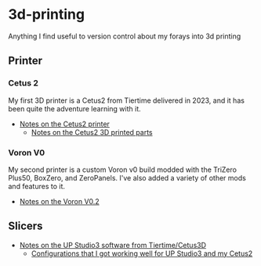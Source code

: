 # 3d-printing

Anything I find useful to version control about my forays into 3d printing

## Printer

### Cetus 2

My first 3D printer is a Cetus2 from Tiertime delivered in 2023, and it has been quite the adventure learning with it.

* [Notes on the Cetus2 printer](/notes/cetus2/README.md)
  * [Notes on the Cetus2 3D printed parts](/notes/cetus2/parts_files/README.md)

### Voron V0

My second printer is a custom Voron v0 build modded with the TriZero Plus50, BoxZero, and ZeroPanels. I've also added a variety of other mods and features to it.

* [Notes on the Voron V0.2](/notes/voron_v0/README.md)

## Slicers

* [Notes on the UP Studio3 software from Tiertime/Cetus3D](/notes/up_studio_3/README.md)
  * [Configurations that I got working well for UP Studio3 and my Cetus2](/configs/printers/cetus2/README.md)
